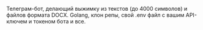 Телеграм-бот, делающий выжимку из текстов (до 4000 символов) и файлов формата DOCX. Golang, клон репы, свой .env файл с вашим API-ключем и токеном бота и все.
